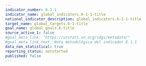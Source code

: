 ```yaml
---
indicator_number: 6.1.1
indicator_name: global_indicators.6-1-1-title
national_indicator_description: global_indicators.6-1-1-title
target_name: global_targets.6-1-title
goal_name: global_goals.6-title
source_active_1: false
#goal_meta_link: "https://unstats.un.org/sdgs/metadata/"
#goal_meta_link_text: Nota metodológica del indicador 6.1.1
data_non_statistical: true
reporting_status: notstarted
published: false
---
```


